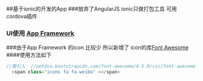 ##基于ionic的开发的App
###放弃了AngularJS ionic只做打包工具 可用cordova插件
### UI使用 [App Framework](http://app-framework-software.intel.com/index.php)
###由于App Framework 的icon 比较少 所以新增了 icon的库[Font Awesome](http://fontawesome.dashgame.com/)
####使用方法如下
```js
//需引入  //netdna.bootstrapcdn.com/font-awesome/4.5.0/css/font-awesome.min.css
  <span class="icons fa fa-weibo" ></span>
```
